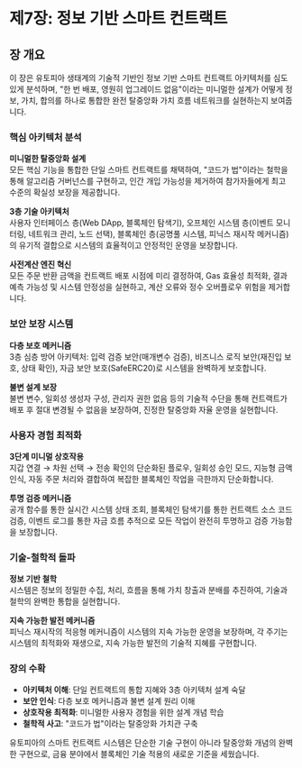 # 제7장: 정보 기반 스마트 컨트랙트

## 장 개요

이 장은 유토피아 생태계의 기술적 기반인 정보 기반 스마트 컨트랙트 아키텍처를 심도 있게 분석하며, "한 번 배포, 영원히 업그레이드 없음"이라는 미니멀한 설계가 어떻게 정보, 가치, 합의를 하나로 통합한 완전 탈중앙화 가치 흐름 네트워크를 실현하는지 보여줍니다.

### 핵심 아키텍처 분석

**미니멀한 탈중앙화 설계**  
모든 핵심 기능을 통합한 단일 스마트 컨트랙트를 채택하여, "코드가 법"이라는 철학을 통해 알고리즘 거버넌스를 구현하고, 인간 개입 가능성을 제거하여 참가자들에게 최고 수준의 확실성 보장을 제공합니다.

**3층 기술 아키텍처**  
사용자 인터페이스 층(Web DApp, 블록체인 탐색기), 오프체인 시스템 층(이벤트 모니터링, 네트워크 관리, 노드 선택), 블록체인 층(공명풀 시스템, 피닉스 재시작 메커니즘)의 유기적 결합으로 시스템의 효율적이고 안정적인 운영을 보장합니다.

**사전계산 엔진 혁신**  
모든 주문 반환 금액을 컨트랙트 배포 시점에 미리 결정하여, Gas 효율성 최적화, 결과 예측 가능성 및 시스템 안정성을 실현하고, 계산 오류와 정수 오버플로우 위험을 제거합니다.

### 보안 보장 시스템

**다층 보호 메커니즘**  
3층 심층 방어 아키텍처: 입력 검증 보안(매개변수 검증), 비즈니스 로직 보안(재진입 보호, 상태 확인), 자금 보안 보호(SafeERC20)로 시스템을 완벽하게 보호합니다.

**불변 설계 보장**  
불변 변수, 일회성 생성자 구성, 관리자 권한 없음 등의 기술적 수단을 통해 컨트랙트가 배포 후 절대 변경될 수 없음을 보장하여, 진정한 탈중앙화 자율 운영을 실현합니다.

### 사용자 경험 최적화

**3단계 미니멀 상호작용**  
지갑 연결 → 차원 선택 → 전송 확인의 단순화된 플로우, 일회성 승인 모드, 지능형 금액 인식, 자동 주문 처리와 결합하여 복잡한 블록체인 작업을 극한까지 단순화합니다.

**투명 검증 메커니즘**  
공개 함수를 통한 실시간 시스템 상태 조회, 블록체인 탐색기를 통한 컨트랙트 소스 코드 검증, 이벤트 로그를 통한 자금 흐름 추적으로 모든 작업이 완전히 투명하고 검증 가능함을 보장합니다.

### 기술-철학적 돌파

**정보 기반 철학**  
시스템은 정보의 정밀한 수집, 처리, 흐름을 통해 가치 창출과 분배를 추진하여, 기술과 철학의 완벽한 통합을 실현합니다.

**지속 가능한 발전 메커니즘**  
피닉스 재시작의 적응형 메커니즘이 시스템의 지속 가능한 운영을 보장하며, 각 주기는 시스템의 최적화와 재생으로, 지속 가능한 발전의 기술적 지혜를 구현합니다.

### 장의 수확

* **아키텍처 이해**: 단일 컨트랙트의 통합 지혜와 3층 아키텍처 설계 숙달
* **보안 인식**: 다층 보호 메커니즘과 불변 설계 원리 이해
* **상호작용 최적화**: 미니멀한 사용자 경험을 위한 설계 개념 학습
* **철학적 사고**: "코드가 법"이라는 탈중앙화 가치관 구축

유토피아의 스마트 컨트랙트 시스템은 단순한 기술 구현이 아니라 탈중앙화 개념의 완벽한 구현으로, 금융 분야에서 블록체인 기술 적용의 새로운 기준을 세웠습니다.
